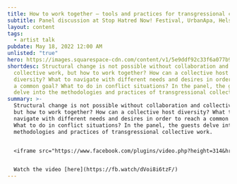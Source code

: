 ```yaml
---
title: How to work together – tools and practices for transgressional collective work
subtitle: Panel discussion at Stop Hatred Now! Festival, UrbanApa, Helsinki (online)
layout: content
tags:
  - artist talk
pubdate: May 18, 2022 12:00 AM
unlisted: "true"
hero: https://images.squarespace-cdn.com/content/v1/5e9ddf92c33f6a077b99532d/1651508990425-GTN7OKKKAWPOFTD86P3I/SHN_IGmainos1_versio3.jpg?format=750w
shortdesc: Structural change is not possible without collaboration and
  collective work, but how to work together? How can a collective host
  diversity? What to navigate with different needs and desires in order to reach
  a common goal? What to do in conflict situations? In the panel, the guests
  delve into the methodologies and practices of transgressional collective work.
summary: >-
  Structural change is not possible without collaboration and collective work,
  but how to work together? How can a collective host diversity? What to
  navigate with different needs and desires in order to reach a common goal?
  What to do in conflict situations? In the panel, the guests delve into the
  methodologies and practices of transgressional collective work.


  <iframe src="https://www.facebook.com/plugins/video.php?height=314&href=https%3A%2F%2Fwww.facebook.com%2Fstophatrednow%2Fvideos%2F983637982317569%2F&show_text=false&width=560&t=4695" width="560" height="314" style="border:none;overflow:hidden" scrolling="no" frameborder="0" allowfullscreen="true" allow="autoplay; clipboard-write; encrypted-media; picture-in-picture; web-share" allowFullScreen="true"></iframe>


  Watch the video [here](https://fb.watch/dVoi8i6tzF/)
---
```


